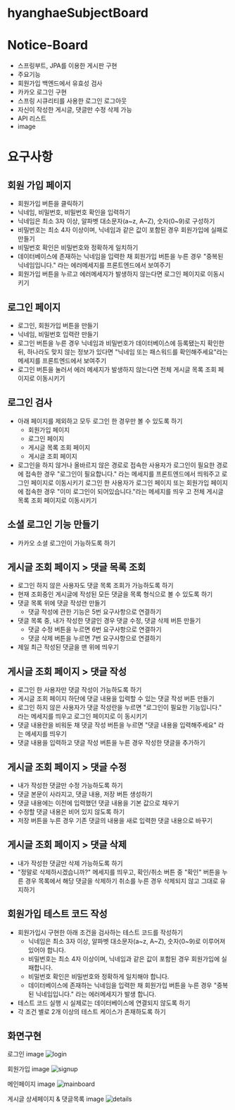 # hyanghaeSubjectBoard

# Notice-Board
* 스프링부트, JPA를 이용한 게시판 구현
* 주요기능
* 회원가입 백엔드에서 유효성 검사
* 카카오 로그인 구현
* 스프링 시큐리티를 사용한 로그인 로그아웃
* 자신이 작성한 게시글, 댓글만 수정 삭제 가능
* API 리스트
* image

# 요구사항
## 회원 가입 페이지
 * 회원가입 버튼을 클릭하기
 * 닉네임, 비밀번호, 비밀번호 확인을 입력하기
 * 닉네임은 최소 3자 이상, 알파벳 대소문자(a~z, A~Z), 숫자(0~9)로 구성하기
 * 비밀번호는 최소 4자 이상이며, 닉네임과 같은 값이 포함된 경우 회원가입에 실패로 만들기
 * 비밀번호 확인은 비밀번호와 정확하게 일치하기
 * 데이터베이스에 존재하는 닉네임을 입력한 채 회원가입 버튼을 누른 경우 "중복된 닉네임입니다." 라는 에러메세지를 프론트엔드에서 보여주기
 * 회원가입 버튼을 누르고 에러메세지가 발생하지 않는다면 로그인 페이지로 이동시키기
##  로그인 페이지
 * 로그인, 회원가입 버튼을 만들기
 * 닉네임, 비밀번호 입력란 만들기
 * 로그인 버튼을 누른 경우 닉네임과 비밀번호가 데이터베이스에 등록됐는지 확인한 뒤, 하나라도 맞지 않는 정보가 있다면 "닉네임 또는 패스워드를 확인해주세요"라는 메세지를 프론트엔드에서 보여주기
 * 로그인 버튼을 눌러서 에러 메세지가 발생하지 않는다면 전체 게시글 목록 조회 페이지로 이동시키기
##  로그인 검사
 * 아래 페이지를 제외하고 모두 로그인 한 경우만 볼 수 있도록 하기 
   * 회원가입 페이지 
   * 로그인 페이지
   * 게시글 목록 조회 페이지
   * 게시글 조회 페이지
 * 로그인을 하지 않거나 올바르지 않은 경로로 접속한 사용자가 로그인이 필요한 경로에 접속한 경우 "로그인이 필요합니다."    라는 메세지를 프론트엔드에서 띄워주고 로그인 페이지로 이동시키기
   로그인 한 사용자가 로그인 페이지 또는 회원가입 페이지에 접속한 경우 "이미 로그인이 되어있습니다."라는 메세지를 띄우    고 전체 게시글 목록 조회 페이지로 이동시키기
## 소셜 로그인 기능 만들기
 * 카카오 소셜 로그인이 가능하도록 하기
## 게시글 조회 페이지 > 댓글 목록 조회
 * 로그인 하지 않은 사용자도 댓글 목록 조회가 가능하도록 하기
 * 현재 조회중인 게시글에 작성된 모든 댓글을 목록 형식으로 볼 수 있도록 하기
 * 댓글 목록 위에 댓글 작성란 만들기
   * 댓글 작성에 관한 기능은 5번 요구사항으로 연결하기
 * 댓글 목록 중, 내가 작성한 댓글인 경우 댓글 수정, 댓글 삭제 버튼 만들기
   * 댓글 수정 버튼을 누르면 6번 요구사항으로 연결하기
   * 댓글 삭제 버튼을 누르면 7번 요구사항으로 연결하기
 * 제일 최근 작성된 댓글을 맨 위에 띄우기
## 게시글 조회 페이지 > 댓글 작성
 * 로그인 한 사용자만 댓글 작성이 가능하도록 하기
 * 게시글 조회 페이지 하단에 댓글 내용을 입력할 수 있는 댓글 작성 버튼 만들기
 * 로그인 하지 않은 사용자가 댓글 작성란을 누르면 "로그인이 필요한 기능입니다." 라는 메세지를 띄우고 로그인 페이지로 이  동시키기
 * 댓글 내용란을 비워둔 채 댓글 작성 버튼을 누르면 "댓글 내용을 입력해주세요" 라는 메세지를 띄우기
 * 댓글 내용을 입력하고 댓글 작성 버튼을 누른 경우 작성한 댓글을 추가하기
## 게시글 조회 페이지 > 댓글 수정
 * 내가 작성한 댓글만 수정 가능하도록 하기
 * 댓글 본문이 사라지고, 댓글 내용, 저장 버튼 생성하기
 * 댓글 내용에는 이전에 입력했던 댓글 내용을 기본 값으로 채우기
 * 수정할 댓글 내용은 비어 있지 않도록 하기
 * 저장 버튼을 누른 경우 기존 댓글의 내용을 새로 입력한 댓글 내용으로 바꾸기
## 게시글 조회 페이지 > 댓글 삭제
 * 내가 작성한 댓글만 삭제 가능하도록 하기
 * "정말로 삭제하시겠습니까?" 메세지를 띄우고, 확인/취소 버튼 중 "확인" 버튼을 누른 경우 목록에서 해당 댓글을 삭제하기
   취소를 누른 경우 삭제되지 않고 그대로 유지하기
## 회원가입 테스트 코드 작성
 * 회원가입시 구현한 아래 조건을 검사하는 테스트 코드를 작성하기
   * 닉네임은 최소 3자 이상, 알파벳 대소문자(a~z, A~Z), 숫자(0~9)로 이루어져 있어야 합니다.
   * 비밀번호는 최소 4자 이상이며, 닉네임과 같은 값이 포함된 경우 회원가입에 실패합니다.
   * 비밀번호 확인은 비밀번호와 정확하게 일치해야 합니다.
   * 데이터베이스에 존재하는 닉네임을 입력한 채 회원가입 버튼을 누른 경우 "중복된 닉네임입니다." 라는 에러메세지가 발생      합니다.
 * 테스트 코드 실행 시 실제로는 데이터베이스에 연결되지 않도록 하기
 * 각 조건 별로 2개 이상의 테스트 케이스가 존재하도록 하기
## 화면구현
로그인 image
![login](https://user-images.githubusercontent.com/25544668/143733778-ba82c30a-cdcd-4765-8da5-8da60c6ff39b.PNG)

회원가입 image
![signup](https://user-images.githubusercontent.com/25544668/143733784-e358fea8-914e-47b5-84c2-edfbb63736d7.PNG)

메인페이지 image
![mainboard](https://user-images.githubusercontent.com/25544668/143733786-93d5b1ae-496b-44eb-983b-b362f5f24d14.PNG)

게시글 상세페이지 & 댓글목록 image
![details](https://user-images.githubusercontent.com/25544668/143733788-ad7e6cf9-4ab5-4c08-9e8e-50d3e8fdf81f.PNG)


